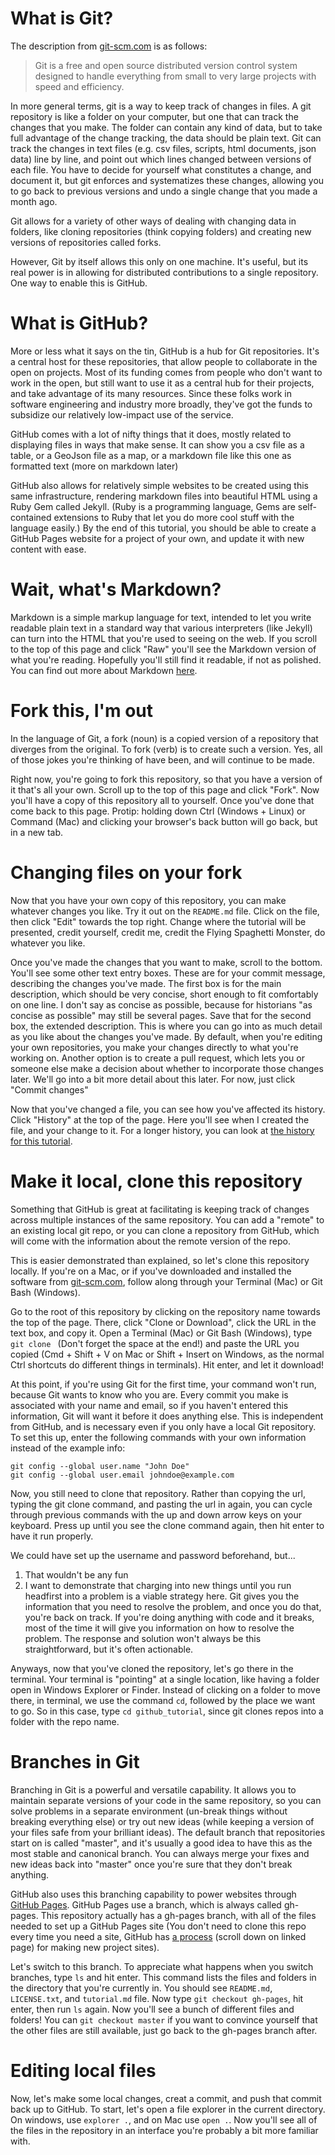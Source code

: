 # What is Git?

The description from [git-scm.com](http://git-scm.com) is as follows:

> Git is a free and open source distributed version control system designed to handle everything from small to very large projects with speed and efficiency.

In more general terms, git is a way to keep track of changes in files. A git repository is like a folder on your computer, but one that can track the changes that you make. The folder can contain any kind of data, but to take full advantage of the change tracking, the data should be plain text. Git can track the changes in text files (e.g. csv files, scripts, html documents, json data) line by line, and point out which lines changed between versions of each file. You have to decide for yourself what constitutes a change, and document it, but git enforces and systematizes these changes, allowing you to go back to previous versions and undo a single change that you made a month ago.
 
Git allows for a variety of other ways of dealing with changing data in folders, like cloning repositories (think copying folders) and creating new versions of repositories called forks.

However, Git by itself allows this only on one machine. It's useful, but its real power is in allowing for distributed contributions to a single repository. One way to enable this is GitHub.

# What is GitHub?

More or less what it says on the tin, GitHub is a hub for Git repositories. It's a central host for these repositories, that allow people to collaborate in the open on projects. Most of its funding comes from people who don't want to work in the open, but still want to use it as a central hub for their projects, and take advantage of its many resources. Since these folks work in software engineering and industry more broadly, they've got the funds to subsidize our relatively low-impact use of the service.

GitHub comes with a lot of nifty things that it does, mostly related to displaying files in ways that make sense. It can show you a csv file as a table, or a GeoJson file as a map, or a markdown file like this one as formatted text (more on markdown later)

GitHub also allows for relatively simple websites to be created using this same infrastructure, rendering markdown files into beautiful HTML using a Ruby Gem called Jekyll. (Ruby is a programming language, Gems are self-contained extensions to Ruby that let you do more cool stuff with the language easily.) By the end of this tutorial, you should be able to create a GitHub Pages website for a project of your own, and update it with new content with ease.

# Wait, what's Markdown?

Markdown is a simple markup language for text, intended to let you write readable plain text in a standard way that various interpreters (like Jekyll) can turn into the HTML that you're used to seeing on the web. If you scroll to the top of this page and click "Raw" you'll see the Markdown version of what you're reading. Hopefully you'll still find it readable, if not as polished. You can find out more about Markdown [here](https://daringfireball.net/projects/markdown/).

# Fork this, I'm out

In the language of Git, a fork (noun) is a copied version of a repository that diverges from the original. To fork (verb) is to create such a version. Yes, all of those jokes you're thinking of have been, and will continue to be made.

Right now, you're going to fork this repository, so that you have a version of it that's all your own. Scroll up to the top of this page and click "Fork". Now you'll have a copy of this repository all to yourself. Once you've done that come back to this page. Protip: holding down Ctrl (Windows + Linux) or Command (Mac) and clicking your browser's back button will go back, but in a new tab.

# Changing files on your fork

Now that you have your own copy of this repository, you can make whatever changes you like. Try it out on the `README.md` file. Click on the file, then click "Edit" towards the top right. Change where the tutorial will be presented, credit yourself, credit me, credit the Flying Spaghetti Monster, do whatever you like.

Once you've made the changes that you want to make, scroll to the bottom. You'll see some other text entry boxes. These are for your commit message, describing the changes you've made. The first box is for the main description, which should be very concise, short enough to fit comfortably on one line. I don't say as concise as possible, because for historians "as concise as possible" may still be several pages. Save that for the second box, the extended description. This is where you can go into as much detail as you like about the changes you've made. By default, when you're editing your own repositories, you make your changes directly to what you're working on. Another option is to create a pull request, which lets you or someone else make a decision about whether to incorporate those changes later. We'll go into a bit more detail about this later. For now, just click "Commit changes"

Now that you've changed a file, you can see how you've affected its history. Click "History" at the top of the page. Here you'll see when I created the file, and your change to it. For a longer history, you can look at [the history for this tutorial](https://github.com/jaguillette/github_tutorial/commits/master/tutorial.md).

# Make it local, clone this repository

Something that GitHub is great at facilitating is keeping track of changes across multiple instances of the same repository. You can add a "remote" to an existing local git repo, or you can clone a repository from GitHub, which will come with the information about the remote version of the repo.

This is easier demonstrated than explained, so let's clone this repository locally. If you're on a Mac, or if you've downloaded and installed the software from [git-scm.com](http://git-scm.com), follow along through your Terminal (Mac) or Git Bash (Windows).

Go to the root of this repository by clicking on the repository name towards the top of the page. There, click "Clone or Download", click the URL in the text box, and copy it. Open a Terminal (Mac) or Git Bash (Windows), type `git clone ` (Don't forget the space at the end!) and paste the URL you copied (Cmd + Shift + V on Mac or Shift + Insert on Windows, as the normal Ctrl shortcuts do different things in terminals). Hit enter, and let it download!

At this point, if you're using Git for the first time, your command won't run, because Git wants to know who you are. Every commit you make is associated with your name and email, so if you haven't entered this information, Git will want it before it does anything else. This is independent from GitHub, and is necessary even if you only have a local Git repository. To set this up, enter the following commands with your own information instead of the example info:

    git config --global user.name "John Doe"
    git config --global user.email johndoe@example.com

Now, you still need to clone that repository. Rather than copying the url, typing the git clone command, and pasting the url in again, you can cycle through previous commands with the up and down arrow keys on your keyboard. Press up until you see the clone command again, then hit enter to have it run properly.

We could have set up the username and password beforehand, but...

1. That wouldn't be any fun
2. I want to demonstrate that charging into new things until you run headfirst into a problem is a viable strategy here. Git gives you the information that you need to resolve the problem, and once you do that, you're back on track. If you're doing anything with code and it breaks, most of the time it will give you information on how to resolve the problem. The response and solution won't always be this straightforward, but it's often actionable.

Anyways, now that you've cloned the repository, let's go there in the terminal. Your terminal is "pointing" at a single location, like having a folder open in Windows Explorer or Finder. Instead of clicking on a folder to move there, in terminal, we use the command `cd`, followed by the place we want to go. So in this case, type `cd github_tutorial`, since git clones repos into a folder with the repo name.

# Branches in Git

Branching in Git is a powerful and versatile capability. It allows you to maintain separate versions of your code in the same repository, so you can solve problems in a separate environment (un-break things without breaking everything else) or try out new ideas (while keeping a version of your files safe from your brilliant ideas). The default branch that repositories start on is called "master", and it's usually a good idea to have this as the most stable and canonical branch. You can always merge your fixes and new ideas back into "master" once you're sure that they don't break anything.

GitHub also uses this branching capability to power websites through [GitHub Pages](https://pages.github.com/). GitHub Pages use a branch, which is always called gh-pages. This repository actually has a gh-pages branch, with all of the files needed to set up a GitHub Pages site (You don't need to clone this repo every time you need a site, GitHub has [a process](https://pages.github.com/) (scroll down on linked page) for making new project sites).

Let's switch to this branch. To appreciate what happens when you switch branches, type `ls` and hit enter. This command lists the files and folders in the directory that you're currently in. You should see `README.md`, `LICENSE.txt`, and `tutorial.md` file. Now type `git checkout gh-pages`, hit enter, then run `ls` again. Now you'll see a bunch of different files and folders! You can `git checkout master` if you want to convince yourself that the other files are still available, just go back to the gh-pages branch after.

# Editing local files

Now, let's make some local changes, creat a commit, and push that commit back up to GitHub. To start, let's open a file explorer in the current directory. On windows, use `explorer .`, and on Mac use `open .`. Now you'll see all of the files in the repository in an interface you're probably a bit more familiar with.
